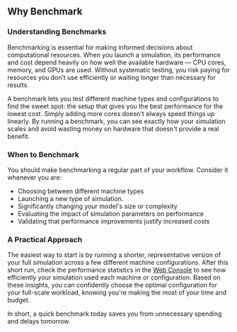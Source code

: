 ## Why Benchmark

### Understanding Benchmarks
Benchmarking is essential for making informed decisions about computational resources. When you launch a simulation, its performance and cost depend heavily on how well the available hardware — CPU cores, memory, and GPUs are used. Without systematic testing, you risk paying for resources you don’t use efficiently or waiting longer than necessary for results.

A benchmark lets you test different machine types and configurations to find the sweet spot: the setup that gives you the best performance for the lowest cost. Simply adding more cores doesn't always speed things up linearly. By running a benchmark, you can see exactly how your simulation scales and avoid wasting money on hardware that doesn't provide a real benefit.

### When to Benchmark
You should make benchmarking a regular part of your workflow. Consider it whenever you are:
- Choosing between different machine types
- Launching a new type of simulation.
- Significantly changing your model's size or complexity
- Evaluating the impact of simulation parameters on performance
- Validating that performance improvements justify increased costs

### A Practical Approach
The easiest way to start is by running a shorter, representative version of your full simulation across a few different machine configurations. After this short run, check the performance statistics in the [Web Console](https://console.inductiva.ai/benchmarks) to see how efficiently your simulation used each machine or configuration. Based on these insights, you can confidently choose the optimal configuration for your full-scale workload, knowing you're making the most of your time and budget.

In short, a quick benchmark today saves you from unnecessary spending and delays tomorrow.
